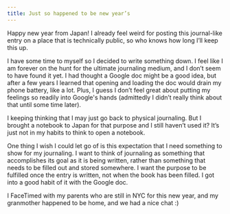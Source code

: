 ```yaml
---
title: Just so happened to be new year’s
---
```


Happy new year from Japan! I already feel weird for posting this journal-like entry on a place that is technically public, so who knows how long I’ll keep this up.

I have some time to myself so I decided to write something down. I feel like I am forever on the hunt for the ultimate journaling medium, and I don’t seem to have found it yet. I had thought a Google doc might be a good idea, but after a few years I learned that opening and loading the doc would drain my phone battery, like a lot. Plus, I guess I don’t feel great about putting my feelings so readily into Google's hands (admittedly I didn’t really think about that until some time later).

I keeping thinking that I may just go back to physical journaling. But I brought a notebook to Japan for that purpose and I still haven’t used it? It’s just not in my habits to think to open a notebook.

One thing I wish I could let go of is this expectation that I need something to show for my journaling. I want to think of journaling as something that accomplishes its goal as it is being written, rather than something that needs to be filled out and stored somewhere. I want the purpose to be fulfilled once the entry is written, not when the book has been filled. I got into a good habit of it with the Google doc.

I FaceTimed with my parents who are still in NYC for this new year, and my granmother happened to be home, and we had a nice chat :)
